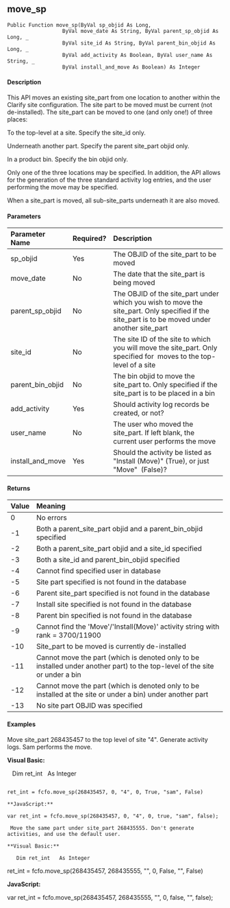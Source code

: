 move_sp
-------

```
Public Function move_sp(ByVal sp_objid As Long,
                  ByVal move_date As String, ByVal parent_sp_objid As Long, _
                  ByVal site_id As String, ByVal parent_bin_objid As Long, _
                  ByVal add_activity As Boolean, ByVal user_name As String, _
                  ByVal install_and_move As Boolean) As Integer
```

#### Description

This API moves an existing site_part from one location to another within the Clarify site configuration. The site part to be moved must be current (not de-installed). The site_part can be moved to one (and only one!) of three places:

 To the top-level at a site. Specify the site_id only.

 Underneath another part. Specify the parent site_part objid only.

 In a product bin. Specify the bin objid only.

Only one of the three locations may be specified. In addition, the API allows for the generation of the three standard activity log entries, and the user performing the move may be specified.

When a site_part is moved, all sub-site_parts underneath it are also moved.

#### Parameters

| Parameter Name | Required? | Description |
|:--- |:--- |:--- |
| sp_objid | Yes | The OBJID of the site_part to be moved |
| move_date | No | The date that the site_part is being moved |
| parent_sp_objid | No | The OBJID of the site_part under which you wish to move the site_part. Only specified if the site_part is to be moved under another site_part |
| site_id | No | The site ID of the site to which you will move the site_part. Only specified for  moves to the top-level of a site |
| parent_bin_objid | No | The bin objid to move the site_part to. Only specified if the site_part is to be placed in a bin |
| add_activity | Yes | Should activity log records be created, or not? |
| user_name | No | The user who moved the site_part. If left blank, the current user performs the move |
| install_and_move | Yes | Should the activity be listed as "Install (Move)" (True), or just "Move"  (False)? |

#### Returns

| Value | Meaning |
|:--- |:--- |
| 0 | No errors |
| -1 | Both a parent_site_part objid and a parent_bin_objid specified |
| -2 | Both a parent_site_part objid and a site_id specified |
| -3 | Both a site_id and parent_bin_objid specified |
| -4 | Cannot find specified user in database |
| -5 | Site part specified is not found in the database |
| -6 | Parent site_part specified is not found in the database |
| -7 | Install site specified is not found in the database |
| -8 | Parent bin specified is not found in the database |
| -9 | Cannot find the 'Move'/'Install(Move)' activity string with rank = 3700/11900 |
| -10 | Site_part to be moved is currently de-installed |
| -11 | Cannot move the part (which is denoted only to be installed under another part) to the top-level of the site or under a bin |
| -12 | Cannot move the part (which is denoted only to be installed at the site or under a bin) under another part |
| -13 | No site part OBJID was specified |

#### Examples

 Move site_part 268435457 to the top level of site "4". Generate activity logs. Sam performs the move.

**Visual Basic:**

   Dim ret_int   As Integer
```

ret_int = fcfo.move_sp(268435457, 0, "4", 0, True, "sam", False)

**JavaScript:**

var ret_int = fcfo.move_sp(268435457, 0, "4", 0, true, "sam", false);

 Move the same part under site_part 268435555. Don't generate activities, and use the default user.

**Visual Basic:**

   Dim ret_int   As Integer
```

ret_int = fcfo.move_sp(268435457, 268435555, "", 0, False, "", False)

**JavaScript:**

var ret_int = fcfo.move_sp(268435457, 268435555, "", 0, false, "", false);